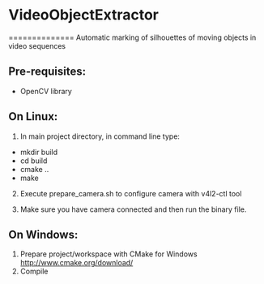 # VideoObjectExtractor
==============
Automatic marking of silhouettes of moving objects in video sequences

Pre-requisites:
--------------
- OpenCV library

On Linux:
--------------
1. In main project directory, in command line type:
 - mkdir build
 - cd build
 - cmake ..
 - make

2. Execute prepare_camera.sh to configure camera with v4l2-ctl tool

3. Make sure you have camera connected and then run the binary file.

On Windows:
--------------
1. Prepare project/workspace with CMake for Windows http://www.cmake.org/download/
2. Compile
